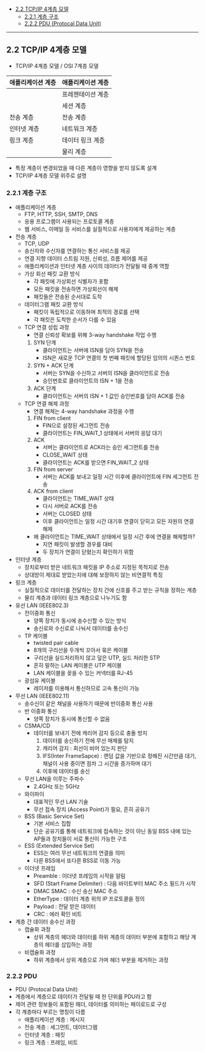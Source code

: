   - [2.2 TCP/IP 4계층 모델](#22-tcpip-4계층-모델)
    - [2.2.1 계층 구조](#221-계층-구조)
    - [2.2.2 PDU (Protocal Data Unit)](#222-pdu)
  ---
  
## 2.2 TCP/IP 4계층 모델

- TCP/IP 4계층 모델 /  OSI 7계층 모델

| 애플리케이션 계층 | 애플리케이션 계층 |
| --- | --- |
|  | 프레젠테이션 계층 |
|  | 세션 계층 |
| 전송 계층 | 전송 계층 |
| 인터넷 계층 | 네트워크 계층 |
| 링크 계층 | 데이터 링크 계층 |
|  | 물리 계층 |
- 특정 계층이 변경되었을 때 다른 계층이 영향을 받지 않도록 설계
- TCP/IP 4계층 모델 위주로 설명

### 2.2.1 계층 구조
- 애플리케이션 계층
    - FTP, HTTP, SSH, SMTP, DNS
    - 응용 프로그램이 사용되는 프로토콜 계층
    - 웹 서비스, 이메일 등 서비스를 실질적으로 사용자에게 제공하는 계층
- 전송 계층
    - TCP, UDP
    - 송신자와 수신자를 연결하는 통신 서비스를 제공
    - 연결 지향 데이터 스트림 지원, 신뢰성, 흐름 제어를 제공
    - 애플리케이션과 인터넷 계층 사이의 데이터가 전달될 때 중계 역할
    - 가상 회선 패킷 교환 방식
        - 각 패킷에 가상회선 식별자가 포함
        - 모든 패킷을 전송하면 가상회선이 해제
        - 패킷들은 전송된 순서대로 도착
    - 데이터그램 패킷 교환 방식
        - 패킷이 독립적으로 이동하며 최적의 경로를 선택
        - 각 패킷은 도착한 순서가 다를 수 있음
    - TCP 연결 성립 과정
        - 연결 신뢰성 확보를 위해 3-way handshake 작업 수행
        1. SYN 단계
            - 클라이언트는 서버에 ISN을 담아 SYN을 전송
            - ISN은 새로운 TCP 연결의 첫 번째 패킷에 할당된 임의의 시퀀스 번호
        2. SYN + ACK 단계
            - 서버는 SYN을 수신하고 서버의 ISN을 클라이언트로 전송
            - 승인번호로 클라이언트의 ISN + 1을 전송
        3. ACK 단계
            - 클라이언트는 서버의 ISN + 1 값인 승인번호를 담아 ACK를 전송
    - TCP 연결 해제 과정
        - 연결 해제는 4-way handshake 과정을 수행
        1. FIN from client
            - FIN으로 설정된 세그먼트 전송
            - 클라이언트는 FIN_WAIT_1 상태에서 서버의 응답 대기
        2. ACK
            - 서버는 클라이언트로 ACK라는 승인 세그먼트를 전송
            - CLOSE_WAIT 상태
            - 클라이언트는 ACK를 받으면 FIN_WAIT_2 상태
        3. FIN from server
            - 서버는 ACK를 보내고 일정 시간 이후에 클라이언트에 FIN 세그먼트 전송
        4. ACK from client
            - 클라이언트는 TIME_WAIT 상태
            - 다시 서버로 ACK를 전송
            - 서버는 CLOSED 상태
            - 이후 클라이언트는 일정 시간 대기후 연결이 닫히고 모든 자원의 연결 해제
        - 왜 클라이언트는 TIME_WAIT 상태에서 일정 시간 후에 연결을 해제할까?
            - 지연 패킷이 발생할 경우를 대비
            - 두 장치가 연결이 닫혔는지 확인하기 위함
- 인터넷 계층
    - 장치로부터 받은 네트워크 패킷을 IP 주소로 지정된 목적지로 전송
    - 상대방이 제대로 받았는지에 대해 보장하지 않는 비연결적 특징
- 링크 계층
    - 실질적으로 데이터를 전달하는 장치 간에 신호를 주고 받는 규칙을 정하는 계층
    - 물리 계층과 데이터 링크 계층으로 나누기도 함
- 유선 LAN (IEEE802.3)
    - 전이중화 통신
        - 양쪽 장치가 동시에 송수신할 수 있는 방식
        - 송신로와 수신로로 나눠서 데이터를 송수신
    - TP 케이블
        - twisted pair cable
        - 8개의 구리선을 두개씩 꼬아서 묶은 케이블
        - 구리선을 실드처리하지 않고 덮은 UTP, 실드 처리한 STP
        - 흔히 말하는 LAN 케이블은 UTP 케이블
        - LAN 케이블을 꽂을 수 있는 커넥터를 RJ-45
    - 광섬유 케이블
        - 레이저를 이용해서 통신하므로 고속 통신이 가능
- 무선 LAN (IEEE802.11)
    - 송수신이 같은 채널을 사용하기 때문에 반이중화 통신 사용
    - 반 이중화 통신
        - 양쪽 장치가 동시에 통신할 수 없음
    - CSMA/CD
        - 데이터를 보내기 전에 캐리어 감지 등으로 충돌 방지
            1. 데이터를 송신하기 전에 무선 매체를 탐지
            2. 캐리어 감지 : 회선이 비어 있는지 판단
            3. IFS(Inter FrameSapce) : 랜덤 값을 기반으로 정해진 시간만큼 대기, 채널이 사용 중이면 점차 그 시간을 증가하며 대기
            4. 이후에 데이터를 송신
    - 무선 LAN을 이루는 주파수
        - 2.4GHz 또는 5GHz
    - 와이파이
        - 대표적인 무선 LAN 기술
        - 무선 접속 장치 (Access Point)가 필요, 흔히 공유기
    - BSS (Basic Service Set)
        - 기본 서비스 집합
        - 단순 공유기를 통해 네트워크에 접속하는 것이 아닌 동일 BSS 내에 있는 AP들과 장치들이 서로 통신이 가능한 구조
    - ESS (Extended Service Set)
        - ESS는 여러 무선 네트워크의 연결을 의미
        - 다른 BSS에서 또다른 BSS로 이동 가능
    - 이더넷 프레임
        - Preamble : 이더넷 프레임의 시작을 알림
        - SFD (Start Frame Delimiter) : 다음 바이트부터  MAC 주소 필드가 시작
        - DMAC SMAC : 수신 송신 MAC 주소
        - EtherType : 데이터 계층 위의 IP 프로토콜을 정의
        - Payload : 전달 받은 데이터
        - CRC : 에러 확인 비트
- 계층 간 데이터 송수신 과정
    - 캡슐화 과정
        - 상위 계층의 헤더와 데이터를 하위 계층의 데이터 부분에 포함하고 해당 계층의 헤더를 삽입하는 과정
    - 비캡슐화 과정
        - 하위 계층에서 상위 계층으로 가며 헤더 부분을 제거하는 과정

### 2.2.2 PDU
- PDU (Protocal Data Unit)
- 계층에서 계층으로 데이터가 전달될 때 한 단위를 PDU라고 함
- 제어 관련 정보들이 포함된 헤더, 데이터를 의미하는 페이로드로 구성
- 각 계층마다 부르는 명칭이 다름
    - 애플리케이션 계층 : 메시지
    - 전송 계층 : 세그먼트, 데이터그램
    - 인터넷 계층 : 패킷
    - 링크 계층 : 프레임, 비트